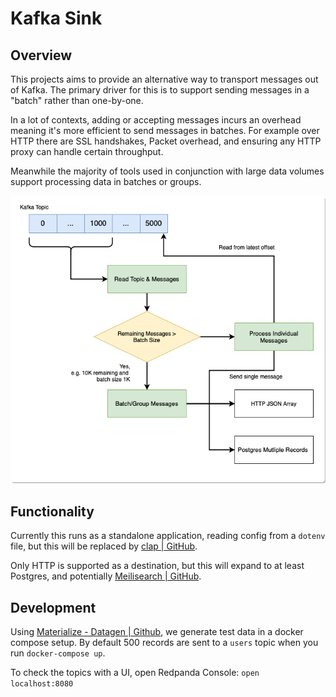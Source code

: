 # Kafka Sink

## Overview

This projects aims to provide an alternative way to transport messages out of Kafka. The primary driver for this is to support sending messages in a "batch" rather than one-by-one.

In a lot of contexts, adding or accepting messages incurs an overhead meaning it's more efficient to send messages in batches. For example over HTTP there are SSL handshakes, Packet overhead, and ensuring any HTTP proxy can handle certain throughput.

Meanwhile the majority of tools used in conjunction with large data volumes support processing data in batches or groups.

![Flow Diagram](./.github/assets/diagram.png)

## Functionality

Currently this runs as a standalone application, reading config from a `dotenv` file, but this will be replaced by [clap | GitHub].

Only HTTP is supported as a destination, but this will expand to at least Postgres, and potentially [Meilisearch | GitHub].

## Development

Using [Materialize - Datagen | Github], we generate test data in a docker compose setup. By default 500 records are sent to a `users` topic when you run `docker-compose up`.

To check the topics with a UI, open Redpanda Console: `open localhost:8080`


[materialize - datagen | github]: https://github.com/MaterializeInc/datagen
[clap | github]: https://github.com/clap-rs/clap
[meilisearch | github]: https://github.com/meilisearch/MeiliSearch
